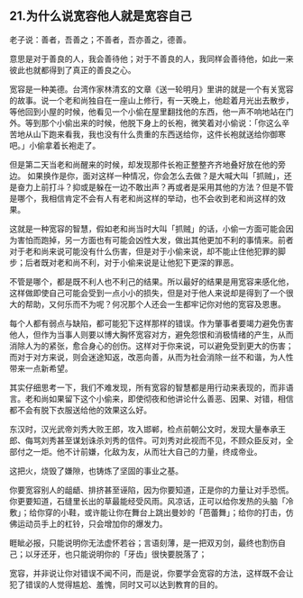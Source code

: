 ## 21.为什么说宽容他人就是宽容自己
老子说：善者，吾善之；不善者，吾亦善之，德善。


意思是对于善良的人，我会善待他；对于不善良的人，我同样会善待他，如此一来彼此也就都得到了真正的善良之心。


宽容是一种美德。台湾作家林清玄的文章《送一轮明月》里讲的就是一个有关宽容的故事。说一个老和尚独自在一座山上修行，有一天晚上，他趁着月光出去散步，等他回到小屋的时候，他看见一个小偷在屋里翻找他的东西，他一声不响地站在门外。等到那个小偷出来的时候，他脱下身上的长袍，微笑着对小偷说：「你这么辛苦地从山下跑来看我，我也没有什么贵重的东西送给你，这件长袍就送给你御寒吧。」小偷拿着长袍走了。


但是第二天当老和尚醒来的时候，却发现那件长袍正整整齐齐地叠好放在他的旁边。 如果换作是你，面对这样一种情况，你会怎么去做？是大喊大叫「抓贼」，还是奋力上前打斗？抑或是躲在一边不敢出声？再或者是采用其他的方法？但是不管是哪个，我相信肯定不会有人有老和尚这样的举动，也不会收到老和尚这样的效果。


这就是一种宽容的智慧，假如老和尚当时大叫「抓贼」的话，小偷一方面可能会因为害怕而跑掉，另一方面也有可能会凶性大发，做出其他更加不利的事情来。前者对于老和尚来说可能没有什么伤害，但是对于小偷来说，却不能止住他犯罪的脚步；后者既对老和尚不利，对于小偷来说是让他犯下更深的罪恶。


不管是哪个，都是既不利人也不利己的结果。所以最好的结果是用宽容来感化他，这样做即使自己可能会受到一点小小的损失，但是对于他人来说却是得到了一个很大的帮助，又何乐而不为呢？何况那个人还会一生都牢记你对他的宽容及恩惠。


每个人都有弱点与缺陷，都可能犯下这样那样的错误。作为肇事者要竭力避免伤害他人，但作为当事人则要以博大胸怀宽容对方，避免怨恨和消极情绪的产生，从而消除人为的紧张，愈合身心的创伤。这样对于你来说，可以避免受到更大的伤害；而对于对方来说，则会迷途知返，改恶向善，从而为社会消除一丝不和谐，为人性带来一点新希望。


其实仔细思考一下，我们不难发现，所有宽容的智慧都是用行动来表现的，而非语言。老和尚如果留下这个小偷来，即使彻夜和他讲论什么善恶、因果、对错，相信都不会有脱下衣服送给他的效果这么好。


东汉时，汉光武帝刘秀大败王郎，攻入邯郸，检点前朝公文时，发现大量奉承王郎、侮骂刘秀甚至谋划诛杀刘秀的信件。可刘秀对此视而不见，不顾众臣反对，全部付之一炬。他不计前嫌，化敌为友，从而壮大自己的力量，终成帝业。


这把火，烧毁了嫌隙，也铸炼了坚固的事业之基。


你要宽容别人的龃龉、排挤甚至诬陷，因为你要知道，正是你的力量让对手恐慌。你更要知道，石缝里长出的草最能经受风雨。风凉话，正可以给你发热的头脑「冷敷」；给你穿的小鞋，或许能让你在舞台上跳出曼妙的「芭蕾舞」；给你的打击，仿佛运动员手上的杠铃，只会增加你的爆发力。


睚眦必报，只能说明你无法虚怀若谷；言语刻薄，是一把双刃剑，最终也割伤自己；以牙还牙，也只能说明你的「牙齿」很快要脱落了；


宽容，并非说让你对错误不闻不问，而是说，你要学会宽容的方法，这样既不会让犯了错误的人觉得尴尬、羞愧，同时又可以达到教育的目的。

